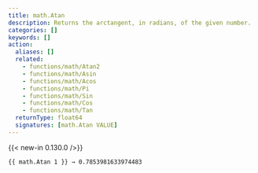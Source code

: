 ```yaml
---
title: math.Atan
description: Returns the arctangent, in radians, of the given number.
categories: []
keywords: []
action:
  aliases: []
  related:
    - functions/math/Atan2
    - functions/math/Asin
    - functions/math/Acos
    - functions/math/Pi
    - functions/math/Sin
    - functions/math/Cos
    - functions/math/Tan
  returnType: float64
  signatures: [math.Atan VALUE]
---
```


{{< new-in 0.130.0 />}}

```go-html-template
{{ math.Atan 1 }} → 0.7853981633974483
```

